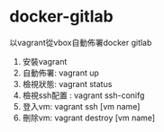 # docker-gitlab
以vagrant從vbox自動佈署docker gitlab

1. 安裝vagrant
2. 自動佈署: vagrant up
3. 檢視狀態: vagrant status
4. 檢視ssh配置 : vagrant ssh-conifg
5. 登入vm: vagrant ssh [vm name]
6. 刪除vm: vagrant destroy [vm name]